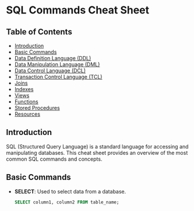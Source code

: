 # SQL Commands Cheat Sheet

## Table of Contents
- [Introduction](#introduction)
- [Basic Commands](#basic-commands)
- [Data Definition Language (DDL)](#data-definition-language-ddl)
- [Data Manipulation Language (DML)](#data-manipulation-language-dml)
- [Data Control Language (DCL)](#data-control-language-dcl)
- [Transaction Control Language (TCL)](#transaction-control-language-tcl)
- [Joins](#joins)
- [Indexes](#indexes)
- [Views](#views)
- [Functions](#functions)
- [Stored Procedures](#stored-procedures)
- [Resources](#resources)

## Introduction
SQL (Structured Query Language) is a standard language for accessing and manipulating databases. This cheat sheet provides an overview of the most common SQL commands and concepts.

## Basic Commands
- **SELECT**: Used to select data from a database.
  ```sql
  SELECT column1, column2 FROM table_name;
